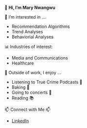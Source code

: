 👋 **Hi, I’m Mary Nwangwu**
  
👀 I’m interested in ...
  - Recommendation Algorithms
  - Trend Analyses
  - Behaviorial Analyses
    
📊 Industries of interest:
  - Media and Communications
  - Healthcare
    
🪩 Outside of work, I enjoy ...
  - Listening to True Crime Podcasts 🔎
  - Baking 🍞
  - Going to concerts 🎸
  - Reading 📚

📫 Connect with Me 📫
  - [LinkedIn
](https://www.linkedin.com/in/mary-nwangwu)
<!---
marynwangwu/marynwangwu is a ✨ special ✨ repository because its `README.md` (this file) appears on your GitHub profile.
You can click the Preview link to take a look at your changes.
--->
